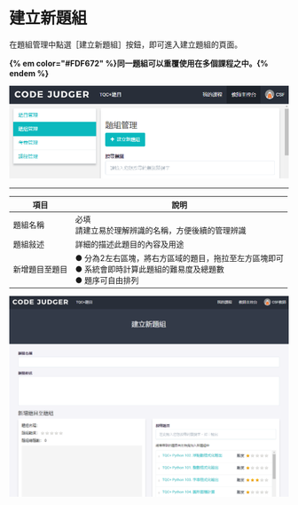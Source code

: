 # 建立新題組 #

在題組管理中點選［建立新題組］按鈕，即可進入建立題組的頁面。

**{% em color="#FDF672" %}同一題組可以重覆使用在多個課程之中。{% endem %}**


![](/assets/cjmd02教師主控台-02-題組管理-00.png)

---

|項目                           |說明               |
|-------------------------------|-------------------|
|題組名稱 |必填<br>請建立易於理解辨識的名稱，方便後續的管理辨識|
|題組敍述 |詳細的描述此題目的內容及用途|
|新增題目至題目|● 分為2左右區塊，將右方區域的題目，拖拉至左方區塊即可<br>● 系統會即時計算此題組的難易度及總題數<br>● 題序可自由排列|

![](/assets/cjmd02教師主控台-02-題組管理-01-建立新題組-01.png)